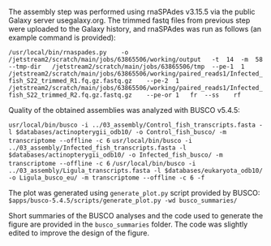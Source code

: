 The assembly step was performed using rnaSPAdes v3.15.5 via the public Galaxy server usegalaxy.org.
The trimmed fastq files from previous step were uploaded to the Galaxy history, and rnaSPAdes was run as follows (an example command is provided):


`/usr/local/bin/rnaspades.py	-o	/jetstream2/scratch/main/jobs/63865506/working/output	-t	14	-m	58	--tmp-dir	/jetstream2/scratch/main/jobs/63865506/tmp	--pe-1	1	/jetstream2/scratch/main/jobs/63865506/working/paired_reads1/Infected_fish_S22_trimmed_R1.fq.gz.fastq.gz	--pe-2	1	/jetstream2/scratch/main/jobs/63865506/working/paired_reads1/Infected_fish_S22_trimmed_R2.fq.gz.fastq.gz	--pe-or	1	fr	--ss	rf`

Quality of the obtained assemblies was analyzed with BUSCO v5.4.5:

`usr/local/bin/busco -i ../03_assembly/Control_fish_transcripts.fasta -l $databases/actinopterygii_odb10/ -o Control_fish_busco/ -m transcriptome --offline -c 6`
`usr/local/bin/busco -i ../03_assembly/Infected_fish_transcripts.fasta -l $databases/actinopterygii_odb10/ -o Infected_fish_busco/ -m transcriptome --offline -c 6`
`/usr/local/bin/busco -i ../03_assembly/Ligula_transcripts.fasta -l $databases/eukaryota_odb10/ -o Ligula_busco_eu/ -m transcriptome --offline -c 6 -f`

The plot was generated using `generate_plot.py` script provided by BUSCO:
`$apps/busco-5.4.5/scripts/generate_plot.py -wd busco_summaries/`

Short summaries of the BUSCO analyses and the code used to generate the figure are provided in the `busco_summaries` folder. The code was slightly edited to improve the design of the figure.